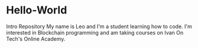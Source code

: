 # Hello-World
Intro Repository
My name is Leo and I'm a student learning how to code. I'm interested in Blockchain programming and am taking courses on Ivan On Tech's Online Academy.
